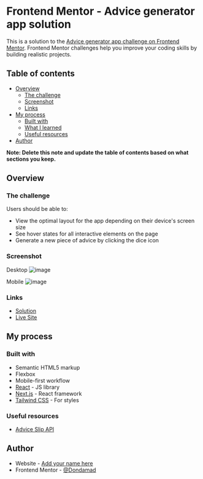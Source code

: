 # Frontend Mentor - Advice generator app solution

This is a solution to the [Advice generator app challenge on Frontend Mentor](https://www.frontendmentor.io/challenges/advice-generator-app-QdUG-13db). Frontend Mentor challenges help you improve your coding skills by building realistic projects.

## Table of contents

- [Overview](#overview)
  - [The challenge](#the-challenge)
  - [Screenshot](#screenshot)
  - [Links](#links)
- [My process](#my-process)
  - [Built with](#built-with)
  - [What I learned](#what-i-learned)
  - [Useful resources](#useful-resources)
- [Author](#author)

**Note: Delete this note and update the table of contents based on what sections you keep.**

## Overview

### The challenge

Users should be able to:

- View the optimal layout for the app depending on their device's screen size
- See hover states for all interactive elements on the page
- Generate a new piece of advice by clicking the dice icon

### Screenshot

Desktop
![image](https://github.com/Dondamad/advice-generator-app/assets/62839557/dd3b56c3-8e9f-4f55-b3fa-1da6b9672c2f)

Mobile
![image](https://github.com/Dondamad/advice-generator-app/assets/62839557/c57e62c6-aeb2-4419-9b96-ed0e329c8596)

### Links

- [Solution]()
- [Live Site](https://advice-generator-app-dondamad.vercel.app/)

## My process

### Built with

- Semantic HTML5 markup
- Flexbox
- Mobile-first workflow
- [React](https://reactjs.org/) - JS library
- [Next.js](https://nextjs.org/) - React framework
- [Tailwind CSS](https://tailwindcss.com/) - For styles


### Useful resources

- [Advice Slip API](https://api.adviceslip.com/)

## Author

- Website - [Add your name here](https://www.your-site.com)
- Frontend Mentor - [@Dondamad](https://www.frontendmentor.io/profile/Dondamad)
